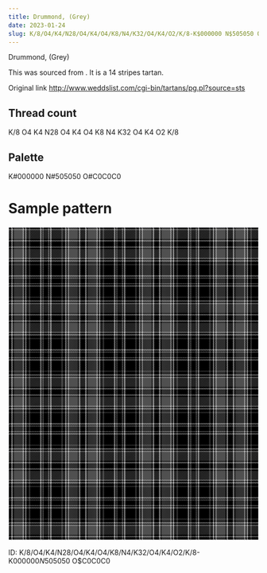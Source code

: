 ```yaml
---
title: Drummond, (Grey)
date: 2023-01-24
slug: K/8/O4/K4/N28/O4/K4/O4/K8/N4/K32/O4/K4/O2/K/8-K$000000 N$505050 O$C0C0C0
---
```

Drummond, (Grey)

This was sourced from <no value>.  It is a 14 stripes tartan.

Original link http://www.weddslist.com/cgi-bin/tartans/pg.pl?source=sts

## Thread count
K/8 O4 K4 N28 O4 K4 O4 K8 N4 K32 O4 K4 O2 K/8

## Palette
K#000000 N#505050 O#C0C0C0

# Sample pattern

![Tartan detail](tartan.png "K/8 O4 K4 N28 O4 K4 O4 K8 N4 K32 O4 K4 O2 K/8 tartan")

ID: K/8/O4/K4/N28/O4/K4/O4/K8/N4/K32/O4/K4/O2/K/8-K$000000 N$505050 O$C0C0C0